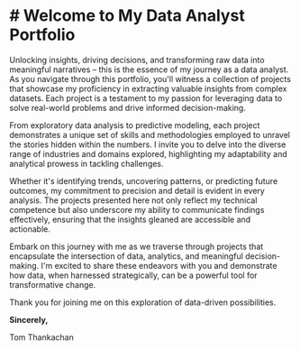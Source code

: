 # # Welcome to My Data Analyst Portfolio

Unlocking insights, driving decisions, and transforming raw data into meaningful narratives – this is the essence of my journey as a data analyst. As you navigate through this portfolio, you'll witness a collection of projects that showcase my proficiency in extracting valuable insights from complex datasets. Each project is a testament to my passion for leveraging data to solve real-world problems and drive informed decision-making.

From exploratory data analysis to predictive modeling, each project demonstrates a unique set of skills and methodologies employed to unravel the stories hidden within the numbers. I invite you to delve into the diverse range of industries and domains explored, highlighting my adaptability and analytical prowess in tackling challenges.

Whether it's identifying trends, uncovering patterns, or predicting future outcomes, my commitment to precision and detail is evident in every analysis. The projects presented here not only reflect my technical competence but also underscore my ability to communicate findings effectively, ensuring that the insights gleaned are accessible and actionable.

Embark on this journey with me as we traverse through projects that encapsulate the intersection of data, analytics, and meaningful decision-making. I'm excited to share these endeavors with you and demonstrate how data, when harnessed strategically, can be a powerful tool for transformative change.

Thank you for joining me on this exploration of data-driven possibilities.

**Sincerely,**

Tom Thankachan  
